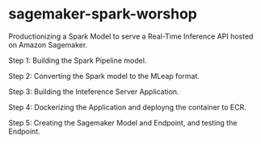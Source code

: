 # sagemaker-spark-worshop
Productionizing a Spark Model to serve a Real-Time Inference API hosted on Amazon Sagemaker.

Step 1: Building the Spark Pipeline model. 

Step 2: Converting the Spark model to the MLeap format.

Step 3: Building the Inteference Server Application.

Step 4: Dockerizing the Application and deployng the container to ECR.

Step 5: Creating the Sagemaker Model and Endpoint, and testing the Endpoint.

